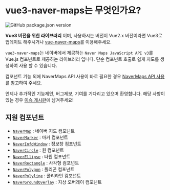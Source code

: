 # vue3-naver-maps는 무엇인가요?

![GitHub package.json version](https://img.shields.io/github/package-json/v/dongkyuuuu/vue3-naver-maps)&nbsp;

<Map />

**Vue3 버전을 위한 라이브러리** 이며, 사용하시는 버전이 Vue2.x 버전이라면 Vue3로 업데이트 해주시거나 [vue-naver-maps](https://github.com/Shin-JaeHeon/vue-naver-maps)를 이용해주세요.

`vue3-naver-maps`는 네이버에서 제공하는 `Naver Maps JavaScript API v3`를 Vue.js 컴포넌트로 제공하는 라이브러리 입니다. 단순 컴포넌트 호출로 쉽게 지도를 생성하여 사용 할 수 있습니다.

컴포넌트 기능 외에 NaverMaps API 사용이 바로 필요한 경우 [NaverMaps API 사용](start/guide.md)를 참고하여 주세요.

언제나 추가적인 기능제안, 버그제보, 기여를 기다리고 있으며 환영합니다. 해당 사항이 있는 경우 [이슈 게시판](https://github.com/Dongkyuuuu/vue3-naver-maps/issues)에 남겨주세요!

<!-- 컴포넌트 호출 후, 해당 Object를 전달받아 직접 제어할 수 있습니다. 자세한 내용에서 확인 할 수 있습니다. -->

<!-- 타입스크립트를 이용하여 제작되었으며, [타입스크립트](./types/index.md) 프로젝트에서 사용 가능합니다. -->

## 지원 컴포넌트

- [`NaverMap`](components/Maps.md) : 네이버 지도 컴포넌트
- [`NaverMarker`](components/Marker.md) : 마커 컴포넌트
- [`NaverInfoWindow`](components/Infowindow.md) : 정보창 컴포넌트
- [`NaverCircle`](components/Circle.md) : 원 컴포넌트
- [`NaverEllipse`](components/Ellipse.md) : 타원 컴포넌트
- [`NaverRectangle`](components/Rectangle.md) : 사각형 컴포넌트
- [`NaverPolygon`](components/Polygon.md) : 폴리곤 컴포넌트
- [`NaverPolyline`](components/Polyline.md) : 폴리라인 컴포넌트
- [`NaverGroundOverlay`](components/GroundOverlay.md) : 지상 오버레이 컴포넌트
<!-- - `NaverCustomOverlay` : 사용자정의 오버레이 컴포넌트 -->

